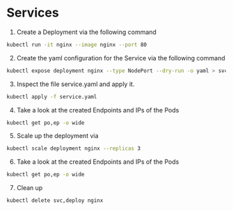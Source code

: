 # Services

1. Create a Deployment via the following command
```bash
kubectl run -it nginx --image nginx --port 80
```
2. Create the yaml configuration for the Service via the following command
```bash
kubectl expose deployment nginx --type NodePort --dry-run -o yaml > svc.yaml
```
3. Inspect the file service.yaml and apply it.
```bash
kubectl apply -f service.yaml
```
4. Take a look at the created Endpoints and IPs of the Pods
```bash
kubectl get po,ep -o wide
```
5. Scale up the deployment via
```bash
kubectl scale deployment nginx --replicas 3
```
6. Take a look at the created Endpoints and IPs of the Pods
```bash
kubectl get po,ep -o wide
```
7. Clean up
```bash
kubectl delete svc,deploy nginx
```